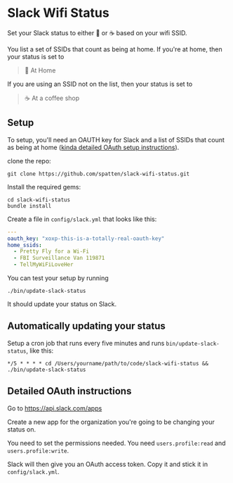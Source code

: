 # Slack Wifi Status

Set your Slack status to either :house_with_garden: or :coffee: based on your wifi SSID.

You list a set of SSIDs that count as being at home. If you're at home, then your status is set to

> :house_with_garden: At Home

If you are using an SSID not on the list, then your status is set to

> :coffee: At a coffee shop

## Setup

To setup, you'll need an OAUTH key for Slack and a list of SSIDs that count as being at home ([kinda detailed OAuth setup instructions](#detailed-oauth-instructions)).

clone the repo:

```
git clone https://github.com/spatten/slack-wifi-status.git
```
Install the required gems:

```
cd slack-wifi-status
bundle install
```

Create a file in `config/slack.yml` that looks like this:

```yaml
---
oauth_key: "xoxp-this-is-a-totally-real-oauth-key"
home_ssids:
  - Pretty Fly for a Wi-Fi
  - FBI Surveillance Van 119871
  - TellMyWiFiLoveHer
```

You can test your setup by running

```
./bin/update-slack-status
```

It should update your status on Slack.

## Automatically updating your status

Setup a cron job that runs every five minutes and runs `bin/update-slack-status`, like this:

```
*/5 * * * * cd /Users/yourname/path/to/code/slack-wifi-status && ./bin/update-slack-status
```

## Detailed OAuth instructions

Go to https://api.slack.com/apps

Create a new app for the organization you're going to be changing your status on.

You need to set the permissions needed. You need `users.profile:read` and `users.profile:write`.

Slack will then give you an OAuth access token. Copy it and stick it in `config/slack.yml`.

